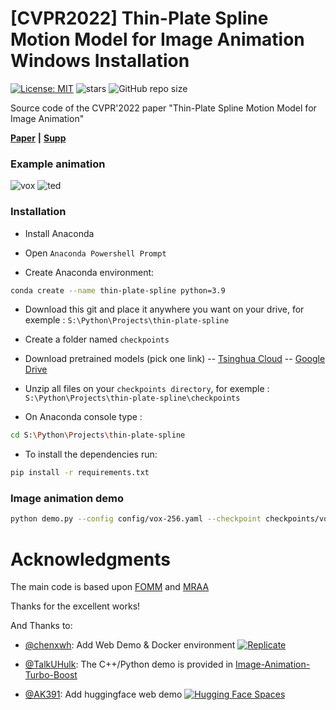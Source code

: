# [CVPR2022] Thin-Plate Spline Motion Model for Image Animation Windows Installation

[![License: MIT](https://img.shields.io/badge/License-MIT-yellow.svg)](LICENSE)
![stars](https://img.shields.io/github/stars/yoyo-nb/Thin-Plate-Spline-Motion-Model.svg?style=flat)
![GitHub repo size](https://img.shields.io/github/repo-size/yoyo-nb/Thin-Plate-Spline-Motion-Model.svg)

Source code of the CVPR'2022 paper "Thin-Plate Spline Motion Model for Image Animation"

[**Paper**](https://arxiv.org/abs/2203.14367) **|** [**Supp**](https://cloud.tsinghua.edu.cn/f/f7b8573bb5b04583949f/?dl=1)

### Example animation

![vox](assets/vox.gif)
![ted](assets/ted.gif)

### Installation

- Install Anaconda 
- Open ```Anaconda Powershell Prompt```

- Create Anaconda environment:
```bash
conda create --name thin-plate-spline python=3.9
```

- Download this git and place it anywhere you want on your drive, for exemple : ```S:\Python\Projects\thin-plate-spline```

- Create a folder named ```checkpoints```

- Download pretrained models (pick one link)
-- [Tsinghua Cloud](https://cloud.tsinghua.edu.cn/d/30ab8765da364fefa101/)
-- [Google Drive](https://drive.google.com/drive/folders/1pNDo1ODQIb5HVObRtCmubqJikmR7VVLT?usp=sharing)

- Unzip all files on your ```checkpoints directory```, for exemple : ```S:\Python\Projects\thin-plate-spline\checkpoints```

- On Anaconda console type :
```bash
cd S:\Python\Projects\thin-plate-spline
```

- To install the dependencies run:
```bash
pip install -r requirements.txt
```


### Image animation demo

```bash
python demo.py --config config/vox-256.yaml --checkpoint checkpoints/vox.pth.tar --source_image assets/source.png --driving_video assets/driving.mp4
```

# Acknowledgments
The main code is based upon [FOMM](https://github.com/AliaksandrSiarohin/first-order-model) and [MRAA](https://github.com/snap-research/articulated-animation)

Thanks for the excellent works!

And Thanks to:

- [@chenxwh](https://github.com/chenxwh): Add Web Demo & Docker environment [![Replicate](https://replicate.com/yoyo-nb/thin-plate-spline-motion-model/badge)](https://replicate.com/yoyo-nb/thin-plate-spline-motion-model) 

- [@TalkUHulk](https://github.com/TalkUHulk): The C++/Python demo is provided in [Image-Animation-Turbo-Boost](https://github.com/TalkUHulk/Image-Animation-Turbo-Boost)

- [@AK391](https://github.com/AK391): Add huggingface web demo [![Hugging Face Spaces](https://img.shields.io/badge/%F0%9F%A4%97%20Hugging%20Face-Spaces-blue)](https://huggingface.co/spaces/CVPR/Image-Animation-using-Thin-Plate-Spline-Motion-Model)
